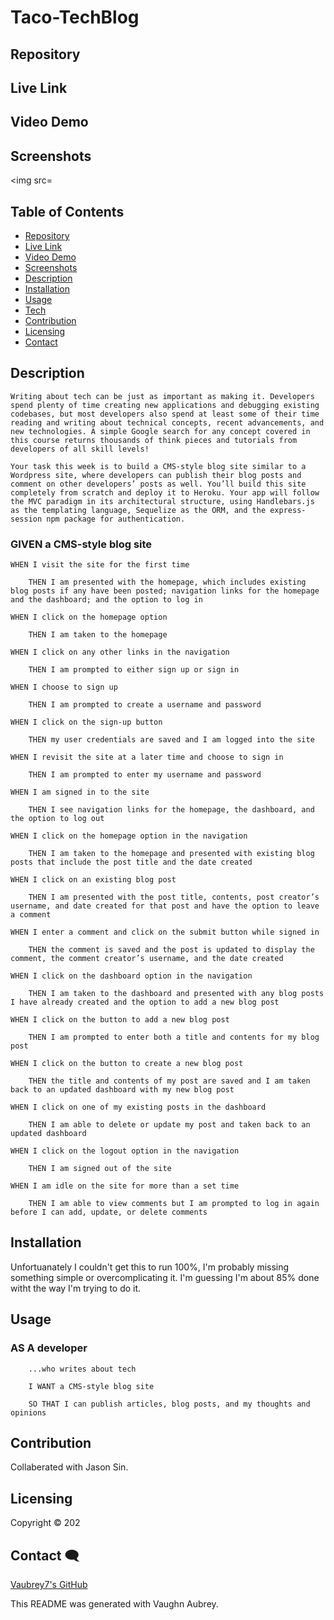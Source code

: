 # Taco-TechBlog


## Repository 




## Live Link 




## Video Demo 




## Screenshots 

<img src=


## Table of Contents

- [Repository](#Repository-)
- [Live Link](#Live-Link-)
- [Video Demo](#Video-Demo-)
- [Screenshots](#Screenshots-)
- [Description](#Description-)
- [Installation](#Installation-)
- [Usage](#Usage-)
- [Tech](#Tech-)
- [Contribution](#Contribution-)
- [Licensing](#Licensing-)
- [Contact](#Contact-)


## Description 

    Writing about tech can be just as important as making it. Developers spend plenty of time creating new applications and debugging existing codebases, but most developers also spend at least some of their time reading and writing about technical concepts, recent advancements, and new technologies. A simple Google search for any concept covered in this course returns thousands of think pieces and tutorials from developers of all skill levels!
    
    Your task this week is to build a CMS-style blog site similar to a Wordpress site, where developers can publish their blog posts and comment on other developers’ posts as well. You’ll build this site completely from scratch and deploy it to Heroku. Your app will follow the MVC paradigm in its architectural structure, using Handlebars.js as the templating language, Sequelize as the ORM, and the express-session npm package for authentication.


### GIVEN a CMS-style blog site

    WHEN I visit the site for the first time
    
        THEN I am presented with the homepage, which includes existing blog posts if any have been posted; navigation links for the homepage and the dashboard; and the option to log in
    
    WHEN I click on the homepage option
    
        THEN I am taken to the homepage
    
    WHEN I click on any other links in the navigation
    
        THEN I am prompted to either sign up or sign in
    
    WHEN I choose to sign up
    
        THEN I am prompted to create a username and password
    
    WHEN I click on the sign-up button
    
        THEN my user credentials are saved and I am logged into the site
    
    WHEN I revisit the site at a later time and choose to sign in
    
        THEN I am prompted to enter my username and password
    
    WHEN I am signed in to the site
    
        THEN I see navigation links for the homepage, the dashboard, and the option to log out
    
    WHEN I click on the homepage option in the navigation
    
        THEN I am taken to the homepage and presented with existing blog posts that include the post title and the date created
    
    WHEN I click on an existing blog post
    
        THEN I am presented with the post title, contents, post creator’s username, and date created for that post and have the option to leave a comment
    
    WHEN I enter a comment and click on the submit button while signed in
    
        THEN the comment is saved and the post is updated to display the comment, the comment creator’s username, and the date created
    
    WHEN I click on the dashboard option in the navigation
    
        THEN I am taken to the dashboard and presented with any blog posts I have already created and the option to add a new blog post
    
    WHEN I click on the button to add a new blog post
    
        THEN I am prompted to enter both a title and contents for my blog post
    
    WHEN I click on the button to create a new blog post
    
        THEN the title and contents of my post are saved and I am taken back to an updated dashboard with my new blog post
    
    WHEN I click on one of my existing posts in the dashboard
    
        THEN I am able to delete or update my post and taken back to an updated dashboard
    
    WHEN I click on the logout option in the navigation
    
        THEN I am signed out of the site
    
    WHEN I am idle on the site for more than a set time
    
        THEN I am able to view comments but I am prompted to log in again before I can add, update, or delete comments


## Installation 

Unfortuanately I couldn't get this to run 100%, I'm probably missing something simple or overcomplicating it. I'm guessing I'm about 85% done witht the way I'm trying to do it. 


## Usage 


### AS A developer

        ...who writes about tech

        I WANT a CMS-style blog site

        SO THAT I can publish articles, blog posts, and my thoughts and opinions

## Contribution 

Collaberated with Jason Sin. 


## Licensing 

Copyright &copy; 202


## Contact 🗨

[Vaubrey7's GitHub](https://github.com/vaubrey7)

This README was generated with Vaughn Aubrey.